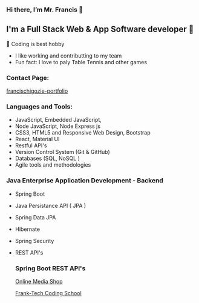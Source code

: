 ### Hi there, I’m Mr. Francis 👋  

## I'm a Full Stack Web & App Software developer 👀 
 💞️ Coding is best hobby
- I like working and contributting to my team
- Fun fact: I love to paly Table Tennis and other games

### Contact Page:

[francischigozie-portfolio](https://franciswebapp.onrender.com/home)

### Languages and Tools:

- JavaScript, Embedded JavaScript,
- Node JavaScript, Node Express js
- CSS3, HTML5 and Responsive Web Design, Bootstrap
- React, Material UI
- Restful API's
- Version Control System (Git & GitHub)
- Databases (SQL, NoSQL )
- Agile tools and methodologies

### Java Enterprise Application Development - Backend 
- Spring Boot 
- Java Persistance API ( JPA )
- Spring Data JPA
- Hibernate
- Spring Security
- REST API's
  
  ### Spring Boot REST API's

   [Online Media Shop](https://mediashop-5ce6a0f3e3c5.herokuapp.com/swagger-ui/index.html)
  
  [Frank-Tech Coding School](https://techcodingschool-aa4a1bf80d99.herokuapp.com/swagger-ui/index.html)


<!---
francisChigozie/francisChigozie is a ✨ special ✨ repository because its `README.md` (this file) appears on your GitHub profile.
You can click the Preview link to take a look at your changes.
--->
